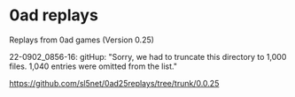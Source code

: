 # 0ad replays

Replays from 0ad games (Version 0.25)

22-0902_0856-16:
gitHup: "Sorry, we had to truncate this directory to 1,000 files. 1,040 entries were omitted from the list."

https://github.com/sl5net/0ad25replays/tree/trunk/0.0.25


